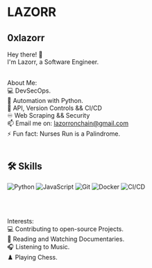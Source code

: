# LAZORR
## 0xlazorr
Hey there! 👋<br>
I'm Lazorr, a Software Engineer.<br><br>

About Me:<br>
💻 DevSecOps.<br>
🌱 Automation with Python.<br>
🚀 API, Version Controls && CI/CD<br>
♾️ Web Scraping && Security<br>
📫 Email me on: lazorronchain@gmail.com<br>
⚡ Fun fact: Nurses Run is a Palindrome.<br><br>

## 🛠️ Skills

<p align="left">
<img src="https://img.shields.io/badge/Python-%2334A853.svg?style=for-the-badge&logo=python&logoColor=white" alt="Python" />
<img src="https://img.shields.io/badge/JavaScript-%23F7DF1E.svg?style=for-the-badge&logo=javascript&logoColor=black" alt="JavaScript" />
<img src="https://img.shields.io/badge/Git-%23D62828.svg?style=for-the-badge" alt="Git" />
<img src="https://img.shields.io/badge/Docker-%236f42c1.svg?style=for-the-badge&logo=keycdn&logoColor=white" alt="Docker" />
<img src="https://img.shields.io/badge/CI/CD-%230072C6.svg?style=for-the-badge&logo=bugcrowd&logoColor=white" alt="CI/CD" />
</p> <br><br>

Interests:<br>
💻 Contributing to open-source Projects.<br>
📖 Reading and Watching Documentaries.<br>
🎧 Listening to Music.<br>
♟️ Playing Chess.<br>


